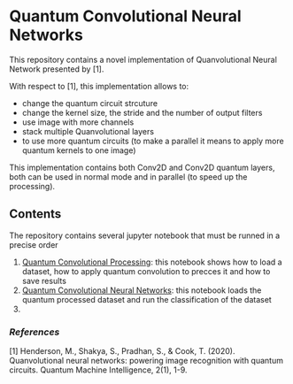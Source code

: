 # Quantum Convolutional Neural Networks

This repository contains a novel implementation of Quanvolutional Neural Network presented by [1]. 


With respect to [1], this implementation allows to:

-  change the quantum circuit strcuture
-  change the kernel size, the stride and the number of output filters
-  use image with more channels
-  stack multiple Quanvolutional layers
-  to use more quantum circuits (to make a parallel it means to apply more quantum kernels to one image)

This implementation contains both Conv2D and Conv2D quantum layers, both can be used in normal mode and in parallel (to speed up the processing).


## Contents

The repository contains several jupyter notebook that must be runned in a precise order

1. [Quantum Convolutional Processing](QuantumConvolutionalProcessing.ipynb): this notebook shows how to load a dataset, how to apply quantum convolution to precces it and how to save results
2. [Quantum Convolutional Neural Networks](QuantumConvolutionalNeuralNetworks.ipynb): this notebook loads the quantum processed dataset and run the classification of the dataset
3.  


### *References*

[1] Henderson, M., Shakya, S., Pradhan, S., & Cook, T. (2020). Quanvolutional neural networks: powering image recognition with quantum circuits. Quantum Machine Intelligence, 2(1), 1-9.

